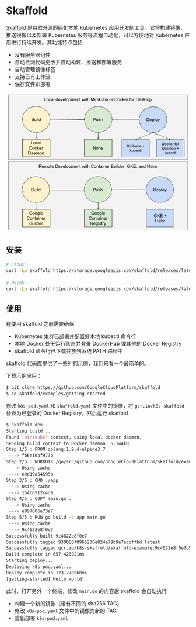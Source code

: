 # Skaffold

[Skaffold](https://github.com/GoogleCloudPlatform/skaffold) 是谷歌开源的简化本地 Kubernetes 应用开发的工具。它将构建镜像、推送镜像以及部署 Kubernetes 服务等流程自动化，可以方便地对 Kubernetes 应用进行持续开发。其功能特点包括

* 没有服务器组件
* 自动检测代码更改并自动构建、推送和部署服务
* 自动管理镜像标签
* 支持已有工作流
* 保存文件即部署

![](../../.gitbook/assets/skaffold1%20%283%29.png)

## 安装

```bash
# Linux
curl -Lo skaffold https://storage.googleapis.com/skaffold/releases/latest/skaffold-linux-amd64 && chmod +x skaffold && sudo mv skaffold /usr/local/bin

# MacOS
curl -Lo skaffold https://storage.googleapis.com/skaffold/releases/latest/skaffold-darwin-amd64 && chmod +x skaffold && sudo mv skaffold /usr/local/bin
```

## 使用

在使用 skaffold 之前需要确保

* Kubernetes 集群已部署并配置好本地 kubectl 命令行
* 本地 Docker 处于运行状态并登录 DockerHub 或其他的 Docker Registry
* skaffold 命令行已下载并放到系统 PATH 路径中

skaffold 代码库提供了一些列的[示例](https://github.com/GoogleCloudPlatform/skaffold/tree/master/examples)，我们来看一个最简单的。

下载示例应用：

```bash
$ git clone https://github.com/GoogleCloudPlatform/skaffold
$ cd skaffold/examples/getting-started
```

修改 `k8s-pod.yaml` 和 `skaffold.yaml` 文件中的镜像，将 `gcr.io/k8s-skaffold` 替换为已登录的 Docker Registry。然后运行 skaffold

```bash
$ skaffold dev
Starting build...
Found [minikube] context, using local docker daemon.
Sending build context to Docker daemon  6.144kB
Step 1/5 : FROM golang:1.9.4-alpine3.7
 ---> fb6e10bf973b
Step 2/5 : WORKDIR /go/src/github.com/GoogleCloudPlatform/skaffold/examples/getting-started
 ---> Using cache
 ---> e9d19a54595b
Step 3/5 : CMD ./app
 ---> Using cache
 ---> 154b6512c4d9
Step 4/5 : COPY main.go .
 ---> Using cache
 ---> e097086e73a7
Step 5/5 : RUN go build -o app main.go
 ---> Using cache
 ---> 9c4622e8f0e7
Successfully built 9c4622e8f0e7
Successfully tagged 930080f0965230e824a79b9e7eccffbd:latest
Successfully tagged gcr.io/k8s-skaffold/skaffold-example:9c4622e8f0e7b5549a61a503bf73366a9cf7f7512aa8e9d64f3327a3c7fded1b
Build complete in 657.426821ms
Starting deploy...
Deploying k8s-pod.yaml...
Deploy complete in 173.770268ms
[getting-started] Hello world!
```

此时，打开另外一个终端，修改 `main.go` 的内容后 skaffold 会自动执行

* 构建一个新的镜像（带有不同的 sha256 TAG）
* 修改 `k8s-pod.yaml` 文件中的镜像为新的 TAG
* 重新部署 `k8s-pod.yaml` 

